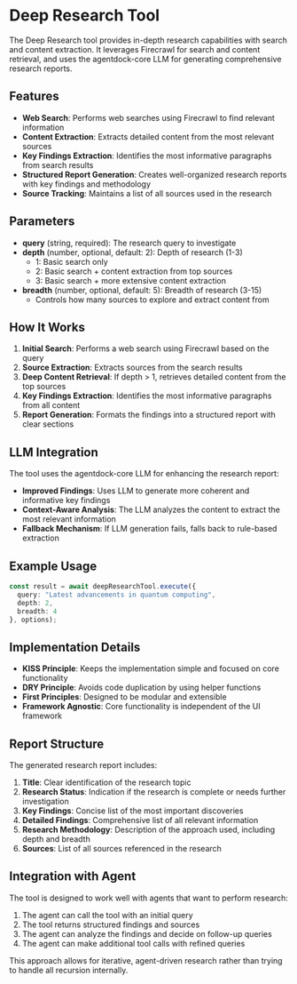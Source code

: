 # Deep Research Tool

The Deep Research tool provides in-depth research capabilities with search and content extraction. It leverages Firecrawl for search and content retrieval, and uses the agentdock-core LLM for generating comprehensive research reports.

## Features

- **Web Search**: Performs web searches using Firecrawl to find relevant information
- **Content Extraction**: Extracts detailed content from the most relevant sources
- **Key Findings Extraction**: Identifies the most informative paragraphs from search results
- **Structured Report Generation**: Creates well-organized research reports with key findings and methodology
- **Source Tracking**: Maintains a list of all sources used in the research

## Parameters

- **query** (string, required): The research query to investigate
- **depth** (number, optional, default: 2): Depth of research (1-3)
  - 1: Basic search only
  - 2: Basic search + content extraction from top sources
  - 3: Basic search + more extensive content extraction
- **breadth** (number, optional, default: 5): Breadth of research (3-15)
  - Controls how many sources to explore and extract content from

## How It Works

1. **Initial Search**: Performs a web search using Firecrawl based on the query
2. **Source Extraction**: Extracts sources from the search results
3. **Deep Content Retrieval**: If depth > 1, retrieves detailed content from the top sources
4. **Key Findings Extraction**: Identifies the most informative paragraphs from all content
5. **Report Generation**: Formats the findings into a structured report with clear sections

## LLM Integration

The tool uses the agentdock-core LLM for enhancing the research report:

- **Improved Findings**: Uses LLM to generate more coherent and informative key findings
- **Context-Aware Analysis**: The LLM analyzes the content to extract the most relevant information
- **Fallback Mechanism**: If LLM generation fails, falls back to rule-based extraction

## Example Usage

```typescript
const result = await deepResearchTool.execute({
  query: "Latest advancements in quantum computing",
  depth: 2,
  breadth: 4
}, options);
```

## Implementation Details

- **KISS Principle**: Keeps the implementation simple and focused on core functionality
- **DRY Principle**: Avoids code duplication by using helper functions
- **First Principles**: Designed to be modular and extensible
- **Framework Agnostic**: Core functionality is independent of the UI framework

## Report Structure

The generated research report includes:

1. **Title**: Clear identification of the research topic
2. **Research Status**: Indication if the research is complete or needs further investigation
3. **Key Findings**: Concise list of the most important discoveries
4. **Detailed Findings**: Comprehensive list of all relevant information
5. **Research Methodology**: Description of the approach used, including depth and breadth
6. **Sources**: List of all sources referenced in the research

## Integration with Agent

The tool is designed to work well with agents that want to perform research:

1. The agent can call the tool with an initial query
2. The tool returns structured findings and sources
3. The agent can analyze the findings and decide on follow-up queries
4. The agent can make additional tool calls with refined queries

This approach allows for iterative, agent-driven research rather than trying to handle all recursion internally. 